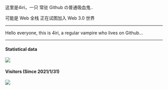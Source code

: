 这里是4iri，一只 常驻 Github の普通吸血鬼..

可能是 Web 全栈 正在试图加入 Web 3.0 世界

---

Hello everyone, this is 4iri, a regular vampire who lives on Github...

---
#### Statistical data
![](https://github-readme-stats.vercel.app/api?username=4iri&show_icons=true&title_color=FFFFFF&icon_color=FFFFFF&text_color=FFFFFF&bg_color=8e8cd8)

#### Visitors (Since 2021/1/31)
![](https://count.getloli.com/get/@4iri?theme=rule34)
